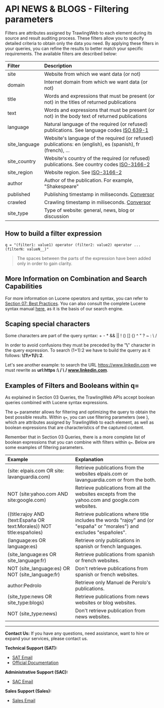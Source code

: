# API NEWS & BLOGS - Filtering parameters

Filters are attributes assigned by TrawlingWeb to each element during its source and result auditing process. These filters allow you to specify detailed criteria to obtain only the data you need. By applying these filters in your queries, you can refine the results to better match your specific requirements. The available filters are described below:

| Filter        | Description                                                                                                                           |
| :------------ | :------------------------------------------------------------------------------------------------------------------------------------ |
| site          | Website from which we want data (or not)                                                                                              |
| domain        | Internet domain from which we want data (or not)                                                                                      |
| title         | Words and expressions that must be present (or not) in the titles of returned publications                                            |
| text          | Words and expressions that must be present (or not) in the body text of returned publications                                         |
| language      | Natural language of the required (or refused) publications. See language codes [ISO 639-1](https://en.wikipedia.org/wiki/ISO_639-1)   |
| site_language | Website's language of the required (or refused) publications: en (english), es (spanish), fr (french), ...                            |
| site_country  | Website's country of the required (or refused) publications. See country codes [ISO-3166-2](https://en.wikipedia.org/wiki/ISO_3166-2) |
| site_region   | Website region. See [ISO-3166-2](https://es.wikipedia.org/wiki/ISO_3166-2)                                                            |
| author        | Author of the publication. For example, "Shakespeare"                                                                                 |
| published     | Publishing timestamp in miliseconds. [Conversor](http://www.onlineconversion.com/unix_time.htm)                                       |
| crawled       | Crawling timestamp in miliseconds. [Conversor](http://www.onlineconversion.com/unix_time.htm)                                         |
| site_type     | Type of website: general, news, blog or discussion                                                                                    |

## How to build a filter expression

    q = "(filter1: value1) operator (filter2: value2) operator ... (filterN: valueN__)"

> The spaces between the parts of the expression have been added only in order to gain clarity.

## More Information on Combination and Search Capabilities
For more information on Lucene operators and syntax, you can refer to [Section 07: Best Practices](#section07_best_practices). You can also consult the complete Lucene syntax manual [here](https://lucene.apache.org/core/2_9_4/queryparsersyntax.html), as it is the basis of our search engine.


## Scaping special characters

Some characters are part of the query syntax: \+ \- \* && || ! () [] {} ^ " ? ~ : \\ \/

In order to avoid confusions they must be preceded by the "**\\**" character in the query expression. To search (1+1):2 we have to build the querry as it follows: **\\(1\\+1\\)\\:2**.

Let's see another example: to search the URL https://www.linkedin.com we must rewrite as **url:https \:\ / \ / www.linkedin.com**.

## Examples of Filters and Booleans within **q=**

As explained in Section 03 Queries, the TrawlingWeb APIs accept boolean queries combined with Lucene syntax expressions.

The `q=` parameter allows for filtering and optimizing the query to obtain the best possible results. Within `q=`, you can use filtering parameters (see ), which are attributes assigned by TrawlingWeb to each element, as well as boolean expressions that are characteristics of the captured content.

Remember that in Section 03 Queries, there is a more complete list of boolean expressions that you can combine with filters within `q=`. Below are some examples of filtering parameters.


| Example                                                               | Explanation                                                                                                           |
| :-------------------------------------------------------------------- | :-------------------------------------------------------------------------------------------------------------------- |
| (site: elpais.com OR site: lavanguardia.com)                          | Retrieve publications from the websites elpais.com or lavanguardia.com or from the both.                              |
| NOT (site:yahoo.com AND site:google.com)                              | Retrieve publications from all the websites excepts from the yahoo.com and google.com websites.                       |
| ((title:rajoy AND (text:España OR text:Morales)) NOT title:españoles) | Retrieve publications where title includes the words "rajoy" and (or "españa" or "morales") and excludes "españoles". |
| (language:es OR language:es)                                          | Retrieve only publications in spanish or french languages.                                                            |
| (site_language:es OR site_language:fr)                                | Retrieve publications from spanish or french websites.                                                                |
| NOT (site_language:es) OR NOT (site_language:fr)                      | Don't retrieve publications from spanish or french websites.                                                          |
| author:Pedrolo                                                        | Retrieve only Manuel de Perolo's publications.                                                                        |
| (site_type:news OR site_type:blogs)                                   | Retrieve publications from news websites or blog websites.                                                            |
| NOT (site_type:news)                                                  | Don't retrieve publication from news websites.                                                                        |

---
**Contact Us:**
If you have any questions, need assistance, want to hire or expand your services, please contact us.

**Technical Support (SAT):**
- [SAT Email](mailto:support@trawlingweb.com)
- [Official Documentation](https://docs.trawlingweb.com)

**Administrative Support (SAC):**
- [SAC Email](mailto:gestion@trawlingweb.com)

**Sales Support (Sales):**
- [Sales Email](mailto:sales@trawlingweb.com)